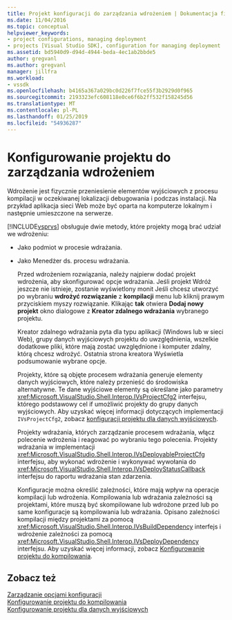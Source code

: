 ```yaml
---
title: Projekt konfiguracji do zarządzania wdrożeniem | Dokumentacja firmy Microsoft
ms.date: 11/04/2016
ms.topic: conceptual
helpviewer_keywords:
- project configurations, managing deployment
- projects [Visual Studio SDK], configuration for managing deployment
ms.assetid: bd5940d9-d94d-4944-beda-4ec1ab2bbde5
author: gregvanl
ms.author: gregvanl
manager: jillfra
ms.workload:
- vssdk
ms.openlocfilehash: b4165a367a029bc0d226f7fce55f3b2929d0f965
ms.sourcegitcommit: 2193323efc608118e0ce6f6b2ff532f158245d56
ms.translationtype: MT
ms.contentlocale: pl-PL
ms.lasthandoff: 01/25/2019
ms.locfileid: "54936287"
---
```

# <a name="project-configuration-for-managing-deployment"></a>Konfigurowanie projektu do zarządzania wdrożeniem
Wdrożenie jest fizycznie przeniesienie elementów wyjściowych z procesu kompilacji w oczekiwanej lokalizacji debugowania i podczas instalacji. Na przykład aplikacja sieci Web może być oparta na komputerze lokalnym i następnie umieszczone na serwerze.  
  
 [!INCLUDE[vsprvs](../../code-quality/includes/vsprvs_md.md)] obsługuje dwie metody, które projekty mogą brać udział we wdrożeniu:  
  
- Jako podmiot w procesie wdrażania.  
  
- Jako Menedżer ds. procesu wdrażania.  
  
  Przed wdrożeniem rozwiązania, należy najpierw dodać projekt wdrożenia, aby skonfigurować opcje wdrażania. Jeśli projekt Wdróż jeszcze nie istnieje, zostanie wyświetlony monit Jeśli chcesz utworzyć po wybraniu **wdrożyć rozwiązanie** z **kompilacji** menu lub kliknij prawym przyciskiem myszy rozwiązanie. Klikając **tak** otwiera **Dodaj nowy projekt** okno dialogowe z **Kreator zdalnego wdrażania** wybranego projektu.  
  
  Kreator zdalnego wdrażania pyta dla typu aplikacji (Windows lub w sieci Web), grupy danych wyjściowych projektu do uwzględnienia, wszelkie dodatkowe pliki, które mają zostać uwzględnione i komputer zdalny, którą chcesz wdrożyć. Ostatnia strona kreatora Wyświetla podsumowanie wybrane opcje.  
  
  Projekty, które są objęte procesem wdrażania generuje elementy danych wyjściowych, które należy przenieść do środowiska alternatywne. Te dane wyjściowe elementy są określane jako parametry <xref:Microsoft.VisualStudio.Shell.Interop.IVsProjectCfg2> interfejsu, którego podstawowy cel if umożliwić projekty do grupy danych wyjściowych. Aby uzyskać więcej informacji dotyczących implementacji `IVsProjectCfg2`, zobacz [konfiguracji projektu dla danych wyjściowych](../../extensibility/internals/project-configuration-for-output.md).  
  
  Projekty wdrażania, których zarządzanie procesem wdrażania, włącz polecenie wdrożenia i reagować po wybraniu tego polecenia. Projekty wdrażania w implementacji <xref:Microsoft.VisualStudio.Shell.Interop.IVsDeployableProjectCfg> interfejsu, aby wykonać wdrożenie i wykonywać wywołania do <xref:Microsoft.VisualStudio.Shell.Interop.IVsDeployStatusCallback> interfejsu do raportu wdrażania stan zdarzenia.  
  
  Konfiguracje można określić zależności, które mają wpływ na operacje kompilacji lub wdrożenia. Kompilowania lub wdrażania zależności są projektami, które muszą być skompilowane lub wdrożone przed lub po same konfiguracje są kompilowania lub wdrażania. Opisano zależności kompilacji między projektami za pomocą <xref:Microsoft.VisualStudio.Shell.Interop.IVsBuildDependency> interfejs i wdrożenie zależności za pomocą <xref:Microsoft.VisualStudio.Shell.Interop.IVsDeployDependency> interfejsu. Aby uzyskać więcej informacji, zobacz [Konfigurowanie projektu do kompilowania](../../extensibility/internals/project-configuration-for-building.md).  
  
## <a name="see-also"></a>Zobacz też  
 [Zarządzanie opcjami konfiguracji](../../extensibility/internals/managing-configuration-options.md)   
 [Konfigurowanie projektu do kompilowania](../../extensibility/internals/project-configuration-for-building.md)   
 [Konfigurowanie projektu dla danych wyjściowych](../../extensibility/internals/project-configuration-for-output.md)
